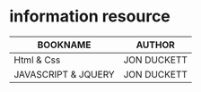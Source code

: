 # **information resource**

| BOOKNAME            |   AUTHOR    |
| ------------------- | :---------: |
| Html & Css          | JON DUCKETT |
| JAVASCRIPT & JQUERY | JON DUCKETT |
